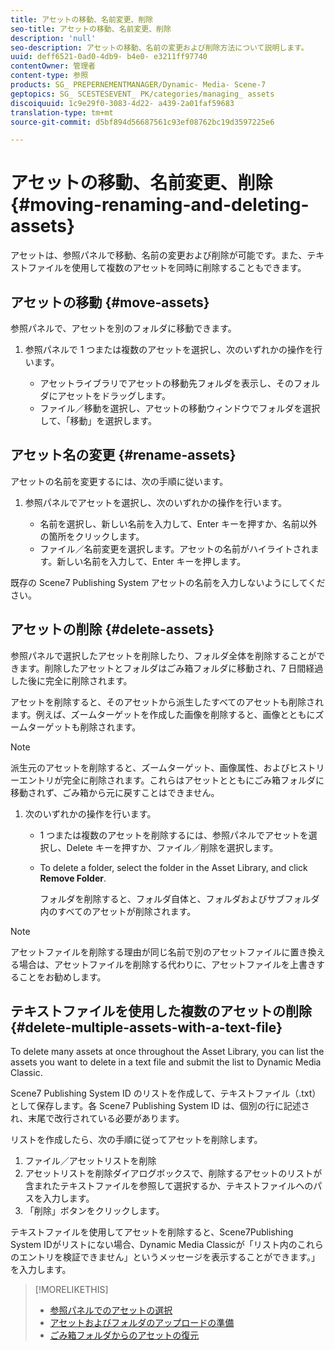 ```yaml
---
title: アセットの移動、名前変更、削除
seo-title: アセットの移動、名前変更、削除
description: 'null'
seo-description: アセットの移動、名前の変更および削除方法について説明します。
uuid: deff6521-0ad0-4db9- b4e0- e3211ff97740
contentOwner: 管理者
content-type: 参照
products: SG_ PREPERNEMENTMANAGER/Dynamic- Media- Scene-7
geptopics: SG_ SCESTESEVENT_ PK/categories/managing_ assets
discoiquuid: 1c9e29f0-3083-4d22- a439-2a01faf59683
translation-type: tm+mt
source-git-commit: d5bf894d56687561c93ef08762bc19d3597225e6

---
```



# アセットの移動、名前変更、削除{#moving-renaming-and-deleting-assets}

アセットは、参照パネルで移動、名前の変更および削除が可能です。また、テキストファイルを使用して複数のアセットを同時に削除することもできます。

## アセットの移動 {#move-assets}

参照パネルで、アセットを別のフォルダに移動できます。

1. 参照パネルで 1 つまたは複数のアセットを選択し、次のいずれかの操作を行います。

   * アセットライブラリでアセットの移動先フォルダを表示し、そのフォルダにアセットをドラッグします。
   * ファイル／移動を選択し、アセットの移動ウィンドウでフォルダを選択して、「移動」を選択します。

## アセット名の変更 {#rename-assets}

アセットの名前を変更するには、次の手順に従います。

1. 参照パネルでアセットを選択し、次のいずれかの操作を行います。

   * 名前を選択し、新しい名前を入力して、Enter キーを押すか、名前以外の箇所をクリックします。
   * ファイル／名前変更を選択します。アセットの名前がハイライトされます。新しい名前を入力して、Enter キーを押します。

既存の Scene7 Publishing System アセットの名前を入力しないようにしてください。

## アセットの削除 {#delete-assets}

参照パネルで選択したアセットを削除したり、フォルダ全体を削除することができます。削除したアセットとフォルダはごみ箱フォルダに移動され、7 日間経過した後に完全に削除されます。

アセットを削除すると、そのアセットから派生したすべてのアセットも削除されます。例えば、ズームターゲットを作成した画像を削除すると、画像とともにズームターゲットも削除されます。

>[!NOTE]
>
>派生元のアセットを削除すると、ズームターゲット、画像属性、およびヒストリーエントリが完全に削除されます。これらはアセットとともにごみ箱フォルダに移動されず、ごみ箱から元に戻すことはできません。

1. 次のいずれかの操作を行います。

   * 1 つまたは複数のアセットを削除するには、参照パネルでアセットを選択し、Delete キーを押すか、ファイル／削除を選択します。
   * To delete a folder, select the folder in the Asset Library, and click **Remove Folder**.

      フォルダを削除すると、フォルダ自体と、フォルダおよびサブフォルダ内のすべてのアセットが削除されます。

>[!NOTE]
>
>アセットファイルを削除する理由が同じ名前で別のアセットファイルに置き換える場合は、アセットファイルを削除する代わりに、アセットファイルを上書きすることをお勧めします。

## テキストファイルを使用した複数のアセットの削除 {#delete-multiple-assets-with-a-text-file}

To delete many assets at once throughout the Asset Library, you can list the assets you want to delete in a text file and submit the list to Dynamic Media Classic.

Scene7 Publishing System ID のリストを作成して、テキストファイル（.txt）として保存します。各 Scene7 Publishing System ID は、個別の行に記述され、末尾で改行されている必要があります。

リストを作成したら、次の手順に従ってアセットを削除します。

1. ファイル／アセットリストを削除
1. アセットリストを削除ダイアログボックスで、削除するアセットのリストが含まれたテキストファイルを参照して選択するか、テキストファイルへのパスを入力します。
1. 「削除」ボタンをクリックします。

テキストファイルを使用してアセットを削除すると、Scene7Publishing System IDがリストにない場合、Dynamic Media Classicが「リスト内のこれらのエントリを検証できません」というメッセージを表示することができます。」を入力します。

>[!MORELIKETHIS]
>
>* [参照パネルでのアセットの選択](selecting-assets-browse-panel.md#selecting_assets_in_the_browse_panel)
>* [アセットおよびフォルダのアップロードの準備](uploading-files.md#preparing_your_assets_and_folders_for_uploading)
>* [ごみ箱フォルダからのアセットの復元](trash-folder.md#restoring_assets_from_the_trash_folder)

